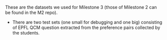 These are the datasets we used for Milestone 3 (those of Milestone 2 can be found in the M2 repo).

- There are two test sets (one small for debugging and one big) consisting of EPFL QCM question extracted from the preference pairs collected by the students.
